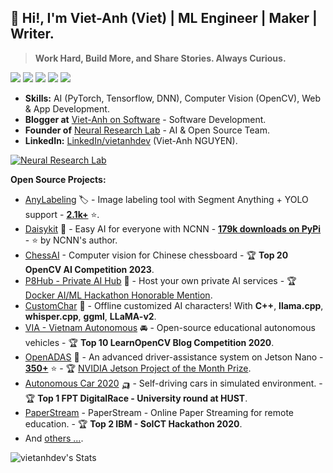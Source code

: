 
## 👋 Hi!, I'm Viet-Anh (Viet) | ML Engineer | Maker | Writer.

> **Work Hard, Build More, and Share Stories. Always Curious.**

![](https://img.shields.io/badge/-Python-333?style=flat-square&logo=Python&logoColor=fff)
![](https://img.shields.io/badge/-C/C++-c14438?style=flat-square&logo=C&logoColor=fff)
![](https://img.shields.io/badge/-PyTorch-e34f26?style=flat-square&logo=PyTorch&logoColor=fff)
![](https://img.shields.io/badge/-TensorFlow-e5cd0c?style=flat-square&logo=TensorFlow&logoColor=fff)
<img src="https://komarev.com/ghpvc/?username=vietanhdev"> 

- **Skills:** AI (PyTorch, Tensorflow, DNN), Computer Vision (OpenCV), Web & App Development.
- **Blogger at** [Viet-Anh on Software](https://www.vietanh.dev) - Software Development.
- **Founder of** [Neural Research Lab](https://www.nrl.ai/) - AI & Open Source Team.
- **LinkedIn:** [LinkedIn/vietanhdev](https://www.linkedin.com/in/vietanhdev/) (Viet-Anh NGUYEN).

[![Neural Research Lab](https://github.com/user-attachments/assets/3d8335c2-63e7-49f5-b854-19f93813f302)](https://www.nrl.ai/)

**Open Source Projects:**

- [AnyLabeling](https://github.com/vietanhdev/anylabeling) 🏷 - Image labeling tool with Segment Anything + YOLO support - **[2.1k+](https://github.com/vietanhdev/anylabeling/stargazers)** ⭐.
- [Daisykit](https://daisykit.nrl.ai) 🍰 - Easy AI for everyone with NCNN - **[179k downloads on PyPi](https://www.pepy.tech/projects/daisykit)** - ⭐ by NCNN's author.
- [ChessAI](https://github.com/nrl-ai/chessai) - Computer vision for Chinese chessboard - 🏆 **Top 20 OpenCV AI Competition 2023**.
- [P8Hub - Private AI Hub](https://github.com/nrl-ai/p8hub) 🐳 - Host your own private AI services - 🏆 [Docker AI/ML Hackathon Honorable Mention](https://devpost.com/software/p8hub-private-ai-hub).
- [CustomChar](https://github.com/nrl-ai/CustomChar) 🤖 - Offline customized AI characters! With **C++**, **llama.cpp**, **whisper.cpp**, **ggml**, **LLaMA-v2**.
- [VIA - Vietnam Autonomous](https://via.makerviet.org/) 🚘 - Open-source educational autonomous vehicles - 🏆 **Top 10 LearnOpenCV Blog Competition 2020**.
- [OpenADAS](https://github.com/vietanhdev/open-adas) 🚗 - An advanced driver-assistance system on Jetson Nano - **[350+](https://github.com/vietanhdev/open-adas/stargazers)** ⭐ - 🏆 [NVIDIA Jetson Project of the Month Prize](https://developer.nvidia.com/blog/jetson-project-of-the-month-driver-assistance-system-using-jetson-nano/).
- [Autonomous Car 2020](https://github.com/vietanhdev/autonomous-car-2020) 🛺 - Self-driving cars in simulated environment. - 🏆 **Top 1 FPT DigitalRace - University round at HUST**.
- [PaperStream](https://github.com/vietanhdev/paper_stream) - PaperStream - Online Paper Streaming for remote education. - 🏆 **Top 2 IBM - SoICT Hackathon 2020**.
- And [others ...](https://github.com/vietanhdev?tab=repositories).

![vietanhdev's Stats](https://github-readme-stats.vercel.app/api?username=vietanhdev&theme=default&show_icons=true&hide_border=false&count_private=true)
